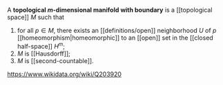 A **topological $m$-dimensional manifold with boundary** is a [[topological space]] $M$ such that 
1. for all $p \in M$, there exists an [[definitions/open]] neighborhood $U$ of $p$ [[homeomorphism|homeomorphic]] to an [[open]] set in the [[closed half-space]] $H^m$; 
2. $M$ is [[Hausdorff]];
3. $M$ is [[second-countable]].

https://www.wikidata.org/wiki/Q203920